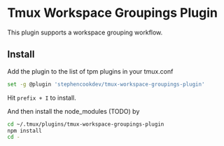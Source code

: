 # Tmux Workspace Groupings Plugin

This plugin supports a workspace grouping workflow.

## Install

Add the plugin to the list of tpm plugins in your tmux.conf

```bash
set -g @plugin 'stephencookdev/tmux-workspace-groupings-plugin'
```

Hit `prefix + I` to install.

And then install the node_modules (TODO) by

```bash
cd ~/.tmux/plugins/tmux-workspace-groupings-plugin
npm install
cd -
```
